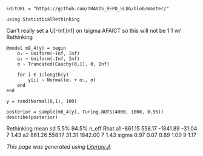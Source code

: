 ```@meta
EditURL = "https://github.com/TRAVIS_REPO_SLUG/blob/master/"
```

```@example m8.4
using StatisticalRethinking
```

Can't really set a U[-Inf,Inf] on \sigma AFAICT so this will not be 1:1
w/ Rethinking

```@example m8.4
@model m8_4(y) = begin
    α₁ ~ Uniform(-Inf, Inf)
    α₂ ~ Uniform(-Inf, Inf)
    σ ~ Truncated(Cauchy(0,1), 0, Inf)

    for i ∈ 1:length(y)
        y[i] ~ Normal(α₁ + α₂, σ)
    end
end

y = rand(Normal(0,1), 100)

posterior = sample(m8_4(y), Turing.NUTS(4000, 1000, 0.95))
describe(posterior)
```

Rethinking
        mean      sd     5.5%   94.5% n_eff Rhat
a1    -861.15 558.17 -1841.89  -31.04     7 1.43
a2     861.26 558.17    31.31 1842.00     7 1.43
sigma    0.97   0.07     0.89    1.09     9 1.17

*This page was generated using [Literate.jl](https://github.com/fredrikekre/Literate.jl).*

